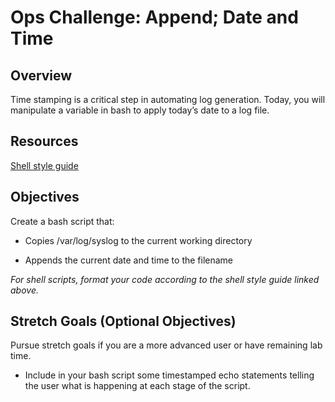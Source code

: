 # Ops Challenge: Append; Date and Time

## Overview
Time stamping is a critical step in automating log generation. Today, you will manipulate a variable in bash to apply today’s date to a log file.

## Resources

[Shell style guide](https://google.github.io/styleguide/shellguide.html)

## Objectives

Create a bash script that:

* Copies /var/log/syslog to the current working directory

* Appends the current date and time to the filename

*For shell scripts, format your code according to the shell style guide linked above.*

## Stretch Goals (Optional Objectives)

Pursue stretch goals if you are a more advanced user or have remaining lab time.

* Include in your bash script some timestamped echo statements telling the user what is happening at each stage of the script.
